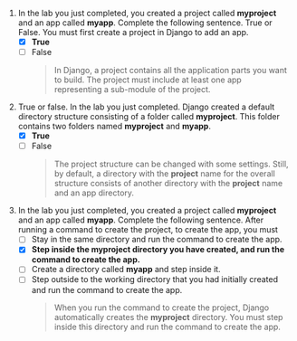 1. In the lab you just completed, you created a project called **myproject** and an app called **myapp**. Complete the following sentence. True or False. You must first create a project in Django to add an app.
    - [x] **True**
    - [ ] False
        > In Django, a project contains all the application parts you want to build. The project must include at least one app representing a sub-module of the project.

2. True or false. In the lab you just completed. Django created a default directory structure consisting of a folder called **myproject**. This folder contains two folders named **myproject** and **myapp**.
    - [x] **True**
    - [ ] False
        > The project structure can be changed with some settings. Still, by default, a directory with the **project** name for the overall structure consists of another directory with the **project** name and an app directory.

3. In the lab you just completed, you created a project called **myproject** and an app called **myapp**. Complete the following sentence. After running a command to create the project, to create the app, you must
    - [ ] Stay in the same directory and run the command to create the app.
    - [x] **Step inside the **myproject** directory you have created, and run the command to create the app.**
    - [ ] Create a directory called **myapp** and step inside it.
    - [ ] Step outside to the working directory that you had initially created and run the command to create the app.
        > When you run the command to create the project, Django automatically creates the **myproject** directory. You must step inside this directory and run the command to create the app.
